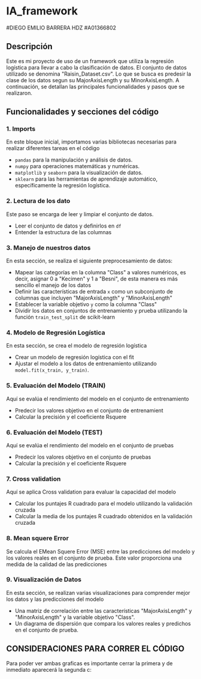 # IA_framework
#DIEGO EMILIO BARRERA HDZ
#A01366802

## Descripción

Este es mi proyecto de uso de un framework que utiliza la regresión logística para llevar a cabo la clasificación de datos. El conjunto de datos utilizado se denomina "Raisin_Dataset.csv". 
Lo que se busca es predesir la clase de los datos segun su MajorAxisLength y su MinorAxisLength.
A continuación, se detallan las principales funcionalidades y pasos que se realizaron.

## Funcionalidades y secciones del código

### 1. Imports

En este bloque inicial, importamos varias bibliotecas necesarias para realizar diferentes tareas en el código

- `pandas` para la manipulación y análisis de datos.
- `numpy` para operaciones matemáticas y numéricas.
- `matplotlib` y `seaborn` para la visualización de datos.
- `sklearn` para las herramientas de aprendizaje automático, específicamente la regresión logística.

### 2. Lectura de los dato

Este paso se encarga de leer y limpiar el conjunto de datos.

- Leer el conjunto de datos y definirlos en `df`
- Entender la estructura de las columnas

### 3. Manejo de nuestros datos

En esta sección, se realiza el siguiente preprocesamiento de datos:

- Mapear las categorías en la columna "Class" a valores numéricos, es decir, asignar 0 a "Kecimen" y 1 a "Besni", de esta manera es más sencillo el manejo de los datos
- Definir las características de entrada `x` como un subconjunto de columnas que incluyen "MajorAxisLength" y "MinorAxisLength"
- Establecer la variable objetivo `y` como la columna "Class"
- Dividir los datos en conjuntos de entrenamiento y prueba utilizando la función `train_test_split` de scikit-learn

### 4. Modelo de Regresión Logística

En esta sección, se crea el modelo de regresión logística

- Crear un modelo de regresión logística con el fit
- Ajustar el modelo a los datos de entrenamiento utilizando `model.fit(x_train, y_train)`.

### 5. Evaluación del Modelo (TRAIN)

Aquí se evalúa el rendimiento del modelo en el conjunto de entrenamiento

- Predecir los valores objetivo en el conjunto de entrenamient
- Calcular la precisión y el coeficiente Rsquere

### 6. Evaluación del Modelo (TEST)

Aquí se evalúa el rendimiento del modelo en el conjunto de pruebas

- Predecir los valores objetivo en el conjunto de pruebas
- Calcular la precisión y el coeficiente Rsquere

### 7. Cross validation

Aquí se aplica Cross validation para evaluar la capacidad del modelo

- Calcular los puntajes R cuadrado para el modelo utilizando la validación cruzada
- Calcular la media de los puntajes R cuadrado obtenidos en la validación cruzada

### 8. Mean squere Error

Se calcula el EMean Squere Error (MSE) entre las predicciones del modelo y los valores reales en el conjunto de prueba. Este valor proporciona una medida de la calidad de las predicciones

### 9. Visualización de Datos

En esta sección, se realizan varias visualizaciones para comprender mejor los datos y las predicciones del modelo

- Una matriz de correlación entre las características "MajorAxisLength" y "MinorAxisLength" y la variable objetivo "Class".
- Un diagrama de dispersión que compara los valores reales y predichos en el conjunto de prueba.

## CONSIDERACIONES PARA CORRER EL CÓDIGO
Para poder ver ambas graficas es importante cerrar la primera y de inmediato aparecerá la segunda c:
